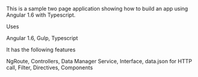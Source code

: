 This is a sample two page application showing how to build an app using Angular 1.6 with Typescript. 

Uses

Angular 1.6,
Gulp,
Typescript

It has the following features

NgRoute,
Controllers,
Data Manager Service,
Interface,
data.json for HTTP call,
Filter,
Directives,
Components


